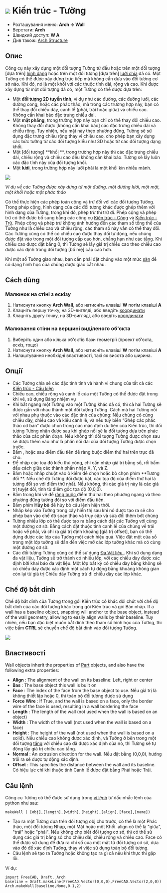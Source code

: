 # ![](images/Arch_Wall.svg) Kiến trúc - Tường

- Розташування меню: **Arch → Wall**
- Верстати: **Arch**
- Швидкий доступ: **W A**
- Див також: [Arch Structure](Arch_Structure)

## Опис

Công cụ này xây dựng một đối tượng Tường từ đầu hoặc trên một đối tượng [dựa trên] [hình dạng](Part_Module) hoặc trên một đối tượng [dựa trên] [lưới chia](Mesh_Module) đã có. Một Tường có thể được xây dựng trực tiếp mà không cần dựa vào đối tượng cơ sở nào. Khi đó, nó là một khối với các thuộc tính dài, rộng và cao. Khi được xây dựng từ một đối tượng đã có, một Tường có thể được dựa trên:

- Một **đối tượng 2D tuyến tính**, ví dụ như các đường, các đường lưới, các đường cong, hoặc các phác thảo, mà trong các trường hợp này, bạn có thể thay đổi chiều dày, canh lề (phải, trái hoặc giữa) và chiều cao. Không cần khai báo đặc trưng chiều dài.
- Một **mặt phẳng**, trong trường hợp này bạn chỉ có thể thay đổi chiều cao. Không thay đổi được [không cần khai báo] các đặc trưng chiều dài và chiều rộng. Tuy nhiên, nếu mặt này theo phương đứng, Tường sẽ sử dụng đặc trưng chiều rộng thay vì chiều cao, cho phép bạn xây dựng các bức tường từ các đối tượng kiểu như 3D hoặc từ các đối tượng dạng khối.
- Một [đối tượng] **khối **, trong trường hợp này thì các đặc trưng chiều dài, chiều rộng và chiều cao đều không cần khai báo. Tường sẽ lấy luôn các đặc tính này của đối tượng khối.
- Một **lưới**, trong trường hợp này lưới phải là một khối kín nhiều mảnh.

![](images/Arch_Wall_example.jpg)

*Ví dụ về các Tường được xây dựng từ một đường, một đường lưới, một mặt, một khối hoặc một phác thảo*

Có thể thực hiện các phép toán cộng và trừ đối với các đối tượng Tường. Trong phép cộng, hình dạng của các đối tượng khác được ghép thêm với hình dạng của Tường, trong khi đó, phép trừ thì trừ đi. Phép cộng và phép trừ có thể được bổ sung bằng các công cụ [Kiến trúc - Cộng](Arch_Add) và [Kiến trúc - Trừ](Arch_Remove). Phép cộng và phép trừ không ảnh hưởng đến các tham số tổng thể của Tường như là chiều cao và chiều rộng, các tham số này vẫn có thể thay đổi. Các Tường cũng có thể có chiều cao được thay đổi tự động, nếu chúng được đặt vào trong một đối tượng cấp cao hơn, chẳng hạn như các [tầng](Arch_Floor "wikilink"). Khi chiều cao được đặt bằng 0, thì Tường sẽ lấy giá trị chiều cao theo chiều cao được xác định trong đối tượng [bố mẹ] cấp cao hơn.

Khi một số Tường giao nhau, bạn cần phải đặt chúng vào một mức [sàn](Arch_Floor "wikilink") để có dạng hình học của chúng được giao cắt nhau.

## Cách dùng

### Малюнок на стіні з ескізу

1. Натиснути кнопку **Arch Wall**, або натисніть клавіші **W** потім клавіші **A**
2. Клацніть першу точку, на 3D-вигляді, або введіть [координати](Draft_Coordinates "wikilink")
3. Клацніть другу точку, на 3D-вигляді, або введіть [координати](Draft_Coordinates "wikilink")

### Малювання стіни на вершині виділеного об'єкта

1. Виберіть один або кілька об'єктів бази геометрії (проект об'єкта, ескіз, тощо)
2. Натиснути кнопку **Arch Wall**, або натисніть клавіші **W** потім клавіші **A**
3. Налаштування необхідні властивості, такі як висота або ширина.

## Опції

- Các Tường chia sẻ các đặc tính tính và hành vi chung của tất cả các [Kiến trúc - Cấu kiện](Arch_Component "wikilink")
- Chiều cao, chiều rộng và canh lề của một Tường có thể được đặt trong khi vẽ, sử dụng Bảng nhiệm vụ
- Khi bắt ngang một Tường vào một Tường khác đã có, thì cả hai Tường sẽ được gắn với nhau thành một đối tượng Tường. Cách mà hai Tường nối với nhau phụ thuộc vào các đặc tính của chúng: Nếu chúng có cùng chiều dày, chiều cao và kiểu canh lề, và nếu tuỳ biến “Ghép các phác thảo cơ bản” được chọn trong các mặc định ưu tiên của Kiến trúc, thì đối tượng Tường nhận được sau khi ghép nối sẽ là đối tượng dựa trên phác thảo của các phân đoạn. Nếu không thì đối tượng Tường được chọn sau sẽ được thêm vào như là phần nối dài của đối tượng Tường được chọn trước.
- Bấm , hoặc sau điểm đầu tiên để ràng buộc điểm thứ hai trên trục đã cho.
- Để nhập các toạ độ kiểu thủ công, chỉ cần nhập giá trị bằng số, rồi bấm dấu cách giữa các thành phần nhập X, Y, và Z.
- Bấm hoặc nhấp chuột vào ô kiểm để chọn hoặc bỏ chọn phím **Tương đối **. Nếu chế độ Tương đối được bật, các tọa độ của điểm thứ hai là tương đối so với điểm thứ nhất. Nếu không, thì các giá trị này là các giá trị tuyệt đối, tính từ điểm gốc tọa độ (0,0,0).
- Bấm trong khi vẽ để [ràng buộc ](Draft_Constrain "wikilink") điểm thứ hai theo phương ngang và theo phương đứng tương đối so với điểm đầu tiên.
- Bấm phím **Hủy bỏ** để hủy bỏ câu lệnh hiện thời.
- Nhấp kép vào Tường trong cây hiển thị sau khi nó được tạo ra sẽ cho phép bạn vào chế độ soạn thảo và truy cập và sửa đổi thêm bớt chúng
- Tường nhiều lớp có thể được tạo ra bằng cách đặt các Tường với cùng một đường cơ sở. Bằng cách đặt thuộc tính canh lề của chúng về trái hoặc về phải, và chỉ ra giá trị định khoảng [giá trị offset], bạn có thể dựng được các lớp của Tường một cách hiệu quả. Việc đặt một cửa sổ trong một lớp tường sẽ dẫn đến việc mở các lớp tường khác mà có cùng một đường cơ sở.
- Các đối tượng Tường cũng có thể sử dụng [Đa Vật liệu ](Arch_MultiMaterial "wikilink"). Khi sử dụng dạng đa vật liệu, Tường sẽ trở thành có nhiều lớp, với các chiều dày được xác định bởi khai báo đa vật liệu. Một lớp bất kỳ có chiều dày bằng không sẽ có chiều dày được xác định một cách tự động bằng khoảng không gian còn lại từ giá trị Chiều dày Tường trừ đi chiều dày các lớp khác.

## Chế độ bắt dính

Chế độ bắt dính của Tường trong gói Kiến trúc có khác đôi chút với chế độ bắt dính của các đối tượng khác trong gói Kiến trúc và gói Bản nháp. If a wall has a baseline object, snapping will anchor to the base object, instead of the wall geometry, allowing to easily align walls by their baseline. Tuy nhiên, nếu bạn đặc biệt muốn bắt dính theo tham số hình học của Tường, thì việc bấm **CTRL** sẽ chuyển chế độ bắt dính vào đối tượng Tường.

![](images/Arch_wall_snap.jpg)

## Властивості

Wall objects inherit the properties of [Part](Part_Module "wikilink") objects, and also have the following extra properties:

- **Align** : The alignment of the wall on its baseline: Left, right or center
- **Bas** : The base object this wall is built on
- **Face** : The index of the face from the base object to use. Nếu giá trị là không thiết lập hoặc 0, thì toàn bộ đối tượng được sử dụng
- **Force Wire** : If True, and the wall is based on a face, only the border wire of the face is used, resulting in a wall bordering the face
- **Length** : The length of the wall (not used when the wall is based on an object)
- **Width** : The width of the wall (not used when the wall is based on a face)
- **Height** : The height of the wall (not used when the wall is based on a solid). Nếu chiều cao không được xác định, và Tường ở bên trong một đối tượng [tầng](Arch_Floor "wikilink") với chiều cao đã được xác định của nó, thi Tường sẽ tự động lấy giá trị chiều cao tầng.
- **Normal** : An extrusion direction for the wall. Nếu đặt bằng (0,0,0), hướng trồi ra sẽ được tự động xác định.
- **Offset** : This specifies the distance between the wall and its baseline. Có hiệu lực chỉ khi thuộc tính Canh lề được đặt bằng Phải hoặc Trái.

## Câu lệnh

Công cụ Tường có thể được sử dụng trong [vĩ lệnh](macros "wikilink") từ dấu nhắc lệnh của python như sau:

    makeWall ( [obj],[length],[width],[height],[align],[face],[name]) 
    

- Tạo ra một Tường dựa trên đối tượng obj cho trước, có thể là một Phác thảo, một đối tượng Nháp, một Mặt hoặc một Khối. align có thể là "giữa", "trái" hoặc "phải". Nếu không cho biết đối tượng cơ sở, thì có thể sử dụng các giá trị bằng số cho chiều dài, chiều rộng và chiều cao. Face có thể được sử dụng để đưa ra chỉ số của một mặt từ đối tượng cơ sở, dựa vào đó để xác định Tường, thay vì việc sử dụng toàn bộ đối tượng.
- Câu lệnh sẽ tạo ra Tường hoặc không tạo ra gì cả nếu khi thực thi gặp lỗi.

Ví dụ:

    import FreeCAD, Draft, Arch 
    baseline = Draft.makeLine(FreeCAD.Vector(0,0,0),FreeCAD.Vector(2,0,0)) 
    Arch.makeWall(baseline,None,0.1,2)